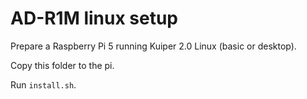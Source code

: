# AD-R1M linux setup

Prepare a Raspberry Pi 5 running Kuiper 2.0 Linux (basic or desktop).

Copy this folder to the pi.

Run `install.sh`.

